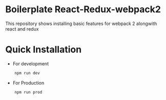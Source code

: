 # Boilerplate React-Redux-webpack2
This repository shows installing basic features for webpack 2 alongwith react and redux
# Quick Installation
* For development 
```bash
	npm run dev
```
* For Production
```bash
	npm run prod
```